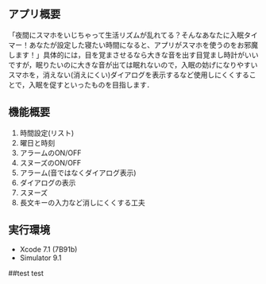 ## アプリ概要

「夜間にスマホをいじちゃって生活リズムが乱れてる？そんなあなたに入眠タイマー！あなたが設定した寝たい時間になると、アプリがスマホを使うのをお邪魔します！」具体的には，目を覚まさせるなら大きな音を出す目覚まし時計がいいですが，眠りたいのに大きな音が出ては眠れないので，入眠の妨げになりやすいスマホを，消えない(消えにくい)ダイアログを表示するなど使用しにくくすることで，入眠を促すといったものを目指します．

## 機能概要

1. 時間設定(リスト)
  1. 曜日と時刻
  2. アラームのON/OFF
2. スヌーズのON/OFF
3. アラーム(音ではなくダイアログ表示)
  1. ダイアログの表示
  2. スヌーズ
  3. 長文キーの入力など消しにくくする工夫

## 実行環境

- Xcode 7.1 (7B91b)
- Simulator 9.1

##test
test
